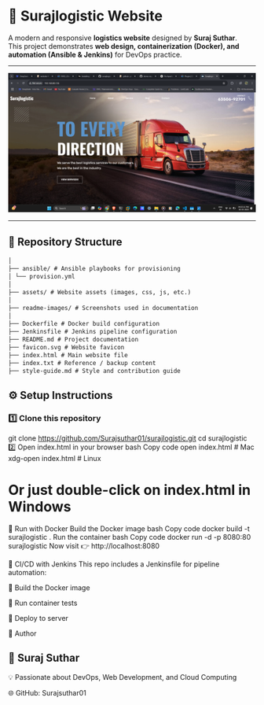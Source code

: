 # 🚚 Surajlogistic Website  

A modern and responsive **logistics website** designed by **Suraj Suthar**.  
This project demonstrates **web design, containerization (Docker), and automation (Ansible & Jenkins)** for DevOps practice.  

---

![Surajlogistic Preview](https://github.com/Surajsuthar01/surajlogistic/blob/main/surajlogistic.png?raw=true)


---

## 📂 Repository Structure  

```surajlogistic/
│
├── ansible/ # Ansible playbooks for provisioning
│ └── provision.yml
│
├── assets/ # Website assets (images, css, js, etc.)
│
├── readme-images/ # Screenshots used in documentation
│
├── Dockerfile # Docker build configuration
├── Jenkinsfile # Jenkins pipeline configuration
├── README.md # Project documentation
├── favicon.svg # Website favicon
├── index.html # Main website file
├── index.txt # Reference / backup content
├── style-guide.md # Style and contribution guide
```

## ⚙️ Setup Instructions  

### 1️⃣ Clone this repository  
git clone https://github.com/Surajsuthar01/surajlogistic.git
cd surajlogistic
2️⃣ Open index.html in your browser
bash
Copy code
open index.html   # Mac
xdg-open index.html  # Linux
# Or just double-click on index.html in Windows
🐳 Run with Docker
Build the Docker image
bash
Copy code
docker build -t surajlogistic .
Run the container
bash
Copy code
docker run -d -p 8080:80 surajlogistic
Now visit 👉 http://localhost:8080

🤖 CI/CD with Jenkins
This repo includes a Jenkinsfile for pipeline automation:

🔨 Build the Docker image

🧪 Run container tests

🚀 Deploy to server

📝 Author
## 👤 Suraj Suthar
💡 Passionate about DevOps, Web Development, and Cloud Computing

🌐 GitHub: Surajsuthar01


